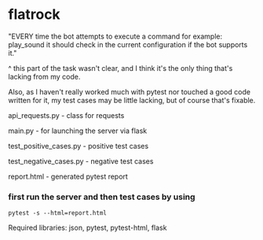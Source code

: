 # flatrock

"EVERY time the bot attempts to execute a command for example: play_sound it should check in the current configuration if the bot supports it."

^ this part of the task wasn't clear, and I think it's the only thing that's lacking from my code.

Also, as I haven't really worked much with pytest nor touched a good code written for it, my test cases may be little lacking, but of course that's fixable.

api_requests.py - class for requests

main.py - for launching the server via flask

test_positive_cases.py - positive test cases 

test_negative_cases.py - negative test cases 

report.html - generated pytest report


### first run the server and then test cases by using 
```
pytest -s --html=report.html
```

Required libraries: json, pytest, pytest-html, flask
